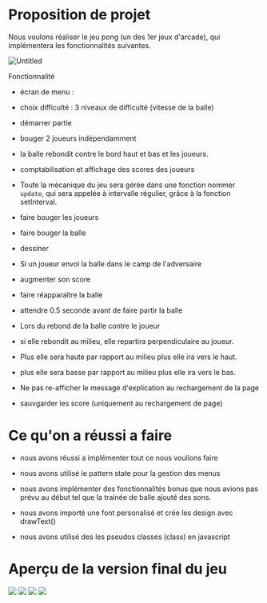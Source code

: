 # Proposition de projet

Nous voulons réaliser le jeu pong (un des 1er jeux d'arcade), qui implémentera les fonctionnalités suivantes.



![Untitled](https://s2.loli.net/2022/11/14/tljBJPyVvgQwYpo.png)





Fonctionnalité

- écran de menu :

- choix difficulté : 3 niveaux de difficulté (vitesse de la balle)

- démarrer partie

- bouger 2 joueurs indépendamment

- la balle rebondit contre le bord haut et bas et les joueurs.

- comptabilisation et affichage des scores des joueurs

- Toute la mécanique du jeu sera gérée dans une fonction nommer `update`, qui sera appelée à intervalle régulier, grâce à la fonction setInterval.

- faire bouger les joueurs

- faire bouger la balle

- dessiner

- Si un joueur envoi la balle dans le camp de l'adversaire

- augmenter son score

- faire réapparaître la balle

- attendre 0.5 seconde avant de faire partir la balle

- Lors du rebond de la balle contre le joueur

- si elle rebondit au milieu, elle repartira perpendiculaire au joueur.

- Plus elle sera haute par rapport au milieu plus elle ira vers le haut.

- plus elle sera basse par rapport au milieu plus elle ira vers le bas.

- Ne pas re-afficher le message d'explication au rechargement de la page

- sauvgarder les score (uniquement au rechargement de page)

# Ce qu'on a réussi a faire
 - nous avons réussi a implémenter tout ce nous voulions faire

 - nous avons utilisé le pattern state pour la gestion des menus

 - nous avons implémenter des fonctionnalités bonus que nous avions pas prévu au début tel que la trainée de balle ajouté des sons.

 - nous avons importé une font personalisé et crée les design avec drawText()

 - nous avons utilisé des les pseudos classes (class) en javascript
# Aperçu de la version final du jeu

<img src="https://cdn.discordapp.com/attachments/884899575490568292/1048264781397753976/image.png"/>

<img src="https://cdn.discordapp.com/attachments/884899575490568292/1048267181214945330/image.png"/>

<img src="https://cdn.discordapp.com/attachments/884899575490568292/1048262247065067571/image.png"/>

<img src="https://cdn.discordapp.com/attachments/884899575490568292/1048261878012456970/image.png"/>
